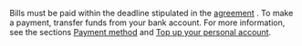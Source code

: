 Bills must be paid within the deadline stipulated in the [ agreement]( ../concepts/contract.md) . To make a payment, transfer funds from your bank account. For more information, see the sections [Payment method](../payment/payment-methods.md) and [Top up your personal account](../operations/pay-the-bill.md).

